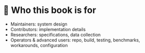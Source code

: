 # 🔴 Who this book is for

- Maintainers: system design
- Contributors: implementation details
- Researchers: specifications, data collection
- Operators & advanced users: repo, build, testing, benchmarks, workarounds, configuration
